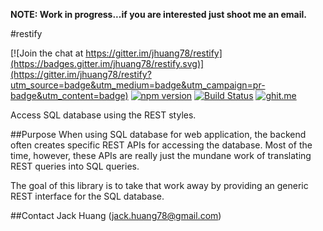 **NOTE: Work in progress...if you are interested just shoot me an email.**

#restify

[![Join the chat at https://gitter.im/jhuang78/restify](https://badges.gitter.im/jhuang78/restify.svg)](https://gitter.im/jhuang78/restify?utm_source=badge&utm_medium=badge&utm_campaign=pr-badge&utm_content=badge)
[![npm version](https://badge.fury.io/js/%40jhuang78%2Frestify.svg)](https://badge.fury.io/js/%40jhuang78%2Frestify) [![Build Status](https://travis-ci.org/jhuang78/restify.svg)](https://travis-ci.org/jhuang78/restify) [![ghit.me](https://ghit.me/badge.svg?repo=jhuang78/restify)](https://ghit.me/repo/jhuang78/restify)

Access SQL database using the REST styles.

##Purpose
When using SQL database for web application, the backend often creates specific REST APIs for accessing the database. Most of the time, however, these APIs are really just the mundane work of translating REST queries into SQL queries. 

The goal of this library is to take that work away by providing an generic REST interface for the SQL database.

##Contact
Jack Huang (jack.huang78@gmail.com)


